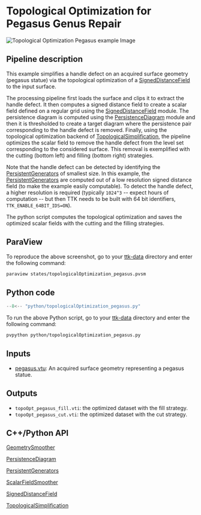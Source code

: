 # Topological Optimization for Pegasus Genus Repair

![Topological Optimization Pegasus example Image](https://topology-tool-kit.github.io/img/gallery/topologicalOptimizationPegasus.jpg)

## Pipeline description
This example simplifies a handle defect on an acquired surface geometry (pegasus statue) via the topological optimization of a [SignedDistanceField](https://topology-tool-kit.github.io/doc/html/classttkSignedDistanceField.html) to the input surface.

The processing pipeline first loads the surface and clips it to extract the handle defect.
It then computes a signed distance field to create a scalar field defined on a regular grid using the [SignedDistanceField](https://topology-tool-kit.github.io/doc/html/classttkSignedDistanceField.html) module.
The persistence diagram is computed using the [PersistenceDiagram](https://topology-tool-kit.github.io/doc/html/classttkPersistenceDiagram.html) module and then it is thresholded to create a target diagram where the persistence pair corresponding to the handle defect is removed.
Finally, using the topological optimization backend of [TopologicalSimplification](https://topology-tool-kit.github.io/doc/html/classttkTopologicalSimplification.html), the pipeline optimizes the scalar field to remove the handle defect from the level set corresponding to the considered surface. This removal is exemplified with the cutting (bottom left) and filling (bottom right) strategies.

Note that the handle defect can be detected by identifying the [PersistentGenerators](https://topology-tool-kit.github.io/doc/html/classttkPersistentGenerators.html) of smallest size. In this example, the [PersistentGenerators](https://topology-tool-kit.github.io/doc/html/classttkPersistentGenerators.html) are computed out of a low resolution signed distance field (to make the example easily computable). To detect the handle defect, a higher resolution is required (typically `1024^3` -- expect hours of computation -- but then TTK needs to be built with 64 bit identifiers, `TTK_ENABLE_64BIT_IDS=ON`).

The python script computes the topological optimization and saves the optimized scalar fields with the cutting and the filling strategies.

## ParaView
To reproduce the above screenshot, go to your [ttk-data](https://github.com/topology-tool-kit/ttk-data) directory and enter the following command:
``` bash
paraview states/topologicalOptimization_pegasus.pvsm
```

## Python code

``` python  linenums="1"
--8<-- "python/topologicalOptimization_pegasus.py"
```

To run the above Python script, go to your [ttk-data](https://github.com/topology-tool-kit/ttk-data) directory and enter the following command:
``` bash
pvpython python/topologicalOptimization_pegasus.py
```

## Inputs
- [pegasus.vtu](https://github.com/topology-tool-kit/ttk-data/raw/dev/pegasus.vtu): An acquired surface geometry representing a pegasus statue.

## Outputs
-  `topoOpt_pegasus_fill.vti`: the optimized dataset with the fill strategy.
-  `topoOpt_pegasus_cut.vti`: the optimized dataset with the cut strategy.

## C++/Python API

[GeometrySmoother](https://topology-tool-kit.github.io/doc/html/classttkGeometrySmoother.html)

[PersistenceDiagram](https://topology-tool-kit.github.io/doc/html/classttkPersistenceDiagram.html)

[PersistentGenerators](https://topology-tool-kit.github.io/doc/html/classttkPersistentGenerators.html)

[ScalarFieldSmoother](https://topology-tool-kit.github.io/doc/html/classttkScalarFieldSmoother.html)

[SignedDistanceField](https://topology-tool-kit.github.io/doc/html/classttkSignedDistanceField.html)

[TopologicalSimplification](https://topology-tool-kit.github.io/doc/html/classttkTopologicalSimplification.html)
